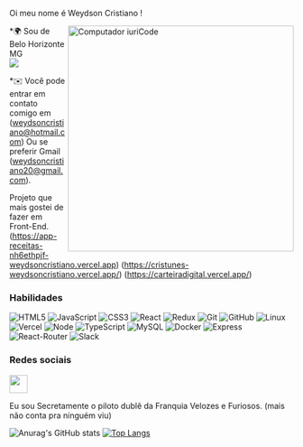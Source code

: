 Oi meu nome é Weydson Cristiano !

<img src="https://raw.githubusercontent.com/MicaelliMedeiros/micaellimedeiros/master/image/computer-illustration.png" min-width="400px" max-width="400px" width="400px" align="right" alt="Computador iuriCode">

[](https://user-images.githubusercontent.com/18350557/176309783-0785949b-9127-417c-8b55-ab5a4333674e.gif)
*🌍 Sou de Belo Horizonte MG 
</br>
![](https://komarev.com/ghpvc/?username=weydsoncristiano-github-username&color=blueviolet)

*✉️ Você pode entrar em contato comigo em (weydsoncristiano@hotmail.com)
Ou se preferir Gmail (weydsoncristiano20@gmail.com).

Projeto que mais gostei de fazer em Front-End.
(https://app-receitas-nh6ethpjf-weydsoncristiano.vercel.app)
(https://cristunes-weydsoncristiano.vercel.app/)
(https://carteiradigital.vercel.app/)


### Habilidades  

![HTML5](https://img.shields.io/badge/html5-%23E34F26.svg?style=for-the-badge&logo=html5&logoColor=white)
  ![JavaScript](https://img.shields.io/badge/javascript-%23323330.svg?style=for-the-badge&logo=javascript&logoColor=%23F7DF1E)
  ![CSS3](https://img.shields.io/badge/css3-%231572B6.svg?style=for-the-badge&logo=css3&logoColor=white)
  ![React](https://img.shields.io/badge/react-%2320232a.svg?style=for-the-badge&logo=react&logoColor=%2361DAFB)
  ![Redux](https://img.shields.io/badge/redux-%23593d88.svg?style=for-the-badge&logo=redux&logoColor=white)
  ![Git](https://img.shields.io/badge/git-%23F05033.svg?style=for-the-badge&logo=git&logoColor=white)
  ![GitHub](https://img.shields.io/badge/github-%23121011.svg?style=for-the-badge&logo=github&logoColor=white)
  ![Linux](https://img.shields.io/badge/Linux-FCC624?style=for-the-badge&logo=linux&logoColor=black)
  ![Vercel](https://img.shields.io/badge/vercel-%23000000.svg?style=for-the-badge&logo=vercel&logoColor=white)
  ![Node](https://img.shields.io/badge/Node.js-43853D?style=for-the-badge&logo=node.js&logoColor=white)
  ![TypeScript](https://img.shields.io/badge/TypeScript-007ACC?style=for-the-badge&logo=typescript&logoColor=white)
  ![MySQL](https://img.shields.io/badge/MySQL-00000F?style=for-the-badge&logo=mysql&logoColor=white)
  ![Docker](https://img.shields.io/badge/Docker-2496ED?style=for-the-badge&logo=docker&logoColor=white)
  ![Express](https://img.shields.io/badge/Express.js-404D59?style=for-the-badge)
  ![React-Router](https://img.shields.io/badge/React_Router-CA4245?style=for-the-badge&logo=react-router&logoColor=white)
  ![Slack](https://img.shields.io/badge/Slack-4A154B?style=for-the-badge&logo=slack&logoColor=white)


### Redes sociais

<p align="left"> <a href="https://www.linkedin.com/in/weydson-cristiano-dev/" target="_blank" rel="noreferrer"><img src ="https://raw.githubusercontent.com/danielcranney/readme-generator/main/public/icons/socials/linkedin.svg" width="32" height="32" /></a> </p>

Eu sou Secretamente o piloto dublê da Franquia Velozes e Furiosos. (mais não conta pra ninguém viu)

![Anurag's GitHub stats](https://github-readme-stats.vercel.app/api?username=WeydsonCristiano&show_icons=true&theme=tokyonight)
[![Top Langs](https://github-readme-stats.vercel.app/api/top-langs/?username=WeydsonCristiano&layout=compact&theme=radical)](https://github.com/WeydsonCristiano/github-readme-statst)

